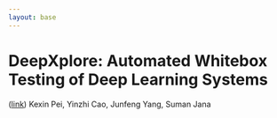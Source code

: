 ```yaml
---
layout: base
---
```


# DeepXplore: Automated Whitebox Testing of Deep Learning Systems
([link](http://www.cs.columbia.edu/~suman/docs/deepxplore.pdf)) Kexin Pei, Yinzhi Cao, Junfeng Yang, Suman Jana
